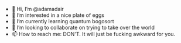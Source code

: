 - 👋 Hi, I’m @adamadair
- 👀 I’m interested in a nice plate of eggs
- 🌱 I’m currently learning quantum bogosort
- 💞️ I’m looking to collaborate on trying to take over the world
- 📫 How to reach me: DON'T. It will just be fucking awkward for you.

<!---
adamadair/adamadair is a ✨ special ✨ repository because its `README.md` (this file) appears on your GitHub profile.
You can click the Preview link to take a look at your changes.
--->
